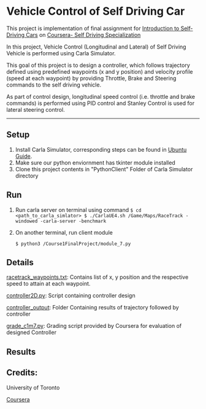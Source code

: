 # Vehicle Control of Self Driving Car


This project is implementation of final assignment for [Introduction to Self-Driving Cars](https://www.coursera.org/learn/intro-self-driving-cars?specialization=self-driving-cars) on [Coursera- Self Driving Specialization](https://www.coursera.org/specializations/self-driving-cars)

In this project, Vehicle Control (Longitudinal and Lateral) of Self Driving Vehicle is performed using Carla Simulator.

This goal of this project is to design a controller, which follows trajectory defined using predefined waypoints (x and y position) and velocity profile (speed at each waypoint) by providing Throttle, Brake and Steering commands to the self driving vehicle.

As part of control design, longitudinal speed control (i.e. throttle and brake commands) is performed using PID control and Stanley Control is used for lateral steering control.

-----

## Setup


1. Install Carla Simulator, corresponding steps can be found in [Ubuntu Guide](.../blob/master/CARLA-Setup-Guide-_Ubuntu_.pdf).
2. Make sure our python enviornment has tkinter module installed
3. Clone this project contents in "PythonClient" Folder of Carla Simulator directory

## Run

1. Run carla server on terminal using command 
	`
	$ cd <path_to_carla_simlator>
	$ ./CarlaUE4.sh /Game/Maps/RaceTrack -windowed -carla-server -benchmark 
	`
2. On another terminal, run client module 

	`$ python3 /Course1FinalProject/module_7.py`


## Details

[racetrack_waypoints.txt](../blob/master/Course1FinalProject/racetrack_waypoints.txt): Contains list of x, y position and the respective speed to attain at each waypoint.

[controller2D.py](../blob/master/Course1FinalProject/controller2D.py): Script containing controller design

[controller_output](../blob/master/Course1FinalProject/controller_output): Folder Containing results of trajectory followed by controller

[grade_c1m7.py](../blob/master/Course1FinalProject/grade_c1m7.py): Grading script provided by Coursera for evaluation of designed Controller


## Results


## Credits: 

University of Toronto

[Coursera](https://www.coursera.org/)


